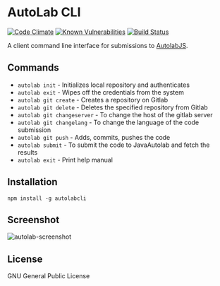 # AutoLab CLI #

[![Code Climate](https://codeclimate.com/github/prasadtalasila/autolabcli/badges/gpa.svg)](https://codeclimate.com/github/prasadtalasila/autolabcli) [![Known Vulnerabilities](https://snyk.io/test/github/autolabjs/autolabcli/badge.svg)](https://snyk.io/test/github/autolabjs/autolabcli) [![Build Status](https://travis-ci.org/AutolabJS/autolabcli.svg?branch=master)](https://travis-ci.org/AutolabJS/autolabcli)    

A client command line interface for submissions to [AutolabJS](https://github.com/AutolabJS/AutolabJS).



## Commands ##
* `autolab init` - Initializes local repository and authenticates
* `autolab exit` - Wipes off the credentials from the system
* `autolab git create` - Creates a repository on Gitlab
* `autolab git delete` - Deletes the specified repository from Gitlab
* `autolab git changeserver` - To change the host of the gitlab server
* `autolab git changelang` - To change the language of the code submission
* `autolab git push` - Adds, commits, pushes the code
* `autolab submit` -  To submit the code to JavaAutolab and fetch the results
* `autolab exit` - Print help manual


## Installation ##
```
npm install -g autolabcli
```

## Screenshot ##
![autolab-screenshot](https://cloud.githubusercontent.com/assets/13795788/21156451/e1d7cf04-c19b-11e6-9174-593ab68be76a.png)

## License ##
GNU General Public License
